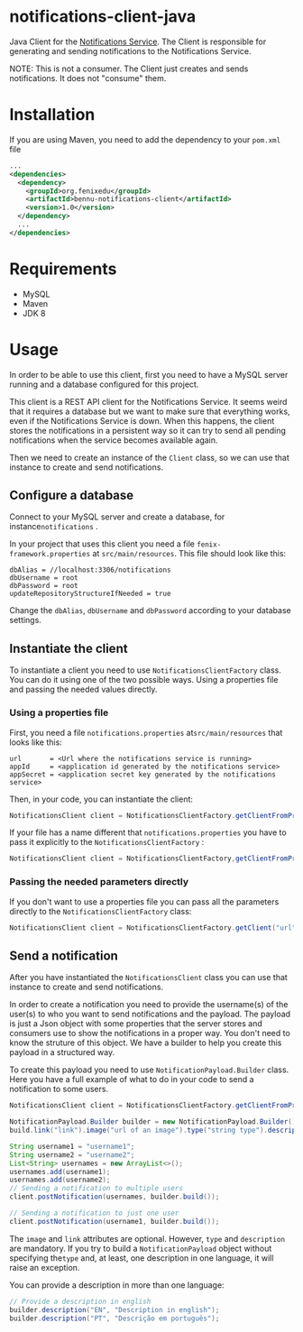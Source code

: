 notifications-client-java
=========================

Java Client for the [Notifications Service](https://github.com/samfcmc/bennu-notifications). The Client is responsible for generating and sending notifications to the Notifications Service.

NOTE: This is not a consumer. The Client just creates and sends notifications. It does not "consume" them.

Installation
============

If you are using Maven, you need to add the dependency to your `pom.xml` file

```xml
...
<dependencies>
  <dependency>
    <groupId>org.fenixedu</groupId>
    <artifactId>bennu-notifications-client</artifactId>
    <version>1.0</version>
  </dependency>
  ...
</dependencies>
```

Requirements
============

-	MySQL
-	Maven
-	JDK 8

Usage
=====

In order to be able to use this client, first you need to have a MySQL server running and a database configured for this project.

This client is a REST API client for the Notifications Service. It seems weird that it requires a database but we want to make sure that everything works, even if the Notifications Service is down. When this happens, the client stores the notifications in a persistent way so it can try to send all pending notifications when the service becomes available again.

Then we need to create an instance of the `Client` class, so we can use that instance to create and send notifications.

Configure a database
--------------------

Connect to your MySQL server and create a database, for instance`notifications` .

In your project that uses this client you need a file `fenix-framework.properties` at `src/main/resources`. This file should look like this:

```
dbAlias = //localhost:3306/notifications
dbUsername = root
dbPassword = root
updateRepositoryStructureIfNeeded = true
```

Change the `dbAlias`, `dbUsername` and `dbPassword` according to your database settings.

Instantiate the client
----------------------

To instantiate a client you need to use `NotificationsClientFactory` class. You can do it using one of the two possible ways. Using a properties file and passing the needed values directly.

### Using a properties file

First, you need a file `notifications.properties` at`src/main/resources` that looks like this:

```
url       = <Url where the notifications service is running>
appId     = <application id generated by the notifications service>
appSecret = <application secret key generated by the notifications service>
```

Then, in your code, you can instantiate the client:

```java
NotificationsClient client = NotificationsClientFactory.getClientFromPropertiesFile();
```

If your file has a name different that `notifications.properties` you have to pass it explicitly to the `NotificationsClientFactory` :

```java
NotificationsClient client = NotificationsClientFactory,getClientFromPropertiesFile("filename");
```

### Passing the needed parameters directly

If you don't want to use a properties file you can pass all the parameters directly to the `NotificationsClientFactory` class:

```java
NotificationsClient client = NotificationsClientFactory.getClient("url", "app Id", "app Secret");
```

Send a notification
-------------------

After you have instantiated the `NotificationsClient` class you can use that instance to create and send notifications.

In order to create a notification you need to provide the username(s) of the user(s) to who you want to send notifications and the payload. The payload is just a Json object with some properties that the server stores and consumers use to show the notifications in a proper way. You don't need to know the struture of this object. We have a builder to help you create this payload in a structured way.

To create this payload you need to use `NotificationPayload.Builder` class. Here you have a full example of what to do in your code to send a notification to some users.

```java
NotificationsClient client = NotificationsClientFactory.getClientFromPropertiesFile();

NotificationPayload.Builder builder = new NotificationPayload.Builder();
build.link("link").image("url of an image").type("string type").description("EN", "description text in english");

String username1 = "username1";
String username2 = "username2";
List<String> usernames = new ArrayList<>();
usernames.add(username1);
usernames.add(username2);
// Sending a notification to multiple users
client.postNotification(usernames, builder.build());

// Sending a notification to just one user
client.postNotification(username1, builder.build());
```

The `image` and `link` attributes are optional. However, `type` and `description` are mandatory. If you try to build a `NotificationPayload` object without specifying the`type` and, at least, one description in one language, it will raise an exception.

You can provide a description in more than one language:

```java
// Provide a description in english
builder.description("EN", "Description in english");
builder.description("PT", "Descrição em português");
```
